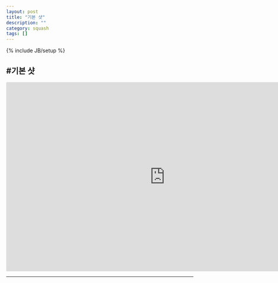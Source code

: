 ```yaml
---
layout: post
title: "기본 샷"
description: ""
category: squash
tags: []
---
```

{% include JB/setup %}

#기본 샷
---

<iframe width="854" height="510" src="https://www.youtube.com/embed/PAGeKAr8TsI" frameborder="0" allowfullscreen></iframe>

---